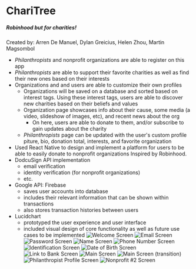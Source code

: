 # ChariTree
#####  Robinhood but for charities! 
Created by:  Arren De Manuel, Dylan Greicius, Helen Zhou, Martin Magsombol
  * *Philanthropists* and nonprofit organizations are able to register on this app
  * *Philanthropists*  are able to support their favorite charities as well as find their new ones based on their interests
  * Organizations and and users are able to customize their own profiles
    - Organizations will be saved on a database and sorted based on interest tags.  Using these interest tags, users are able to discover
      new charities based on their beliefs and values
    - Organization page showcases info about their cause, some media (a video, slideshow of images, etc), and recent news about the org
      - On here, users are able to donate to them, and/or subscribe to gain updates about the charity
    - *Philanthropists*  page can be updated with the user's custom profile piture, bio, donation total, interests, and favorite organization
  * Used React Native to design and implement a platform for users to be able to easily donate to nonprofit organizations Inspired by Robinhood.   
  * DodcuSign API implementation
    - email verification
    - identity verification (for nonprofit organizations)
    - etc.
  * Google API: Firebase
    - saves user accounts into database
    - includes their relevant information that can be shown within transactions
    - also stores transaction histories between users
  * Lucidchart
    - prototyped the user experience and user interface
    - included visual design of core functionality as well as future use cases to be implemented
![Welcome Screen](https://i.imgur.com/H9GBrYF.png)
![Email Screen](https://i.imgur.com/ZvQXKeO.png)
![Password Screen](https://i.imgur.com/CHtXhNa.png)
![Name Screen](https://i.imgur.com/MXGjHEP.png)
![Phone Number Screen](https://i.imgur.com/RpVVJJm.png)
![Identification Screen](https://i.imgur.com/LuI4RIz.png)
![Date of Birth Screen](https://i.imgur.com/7DHIq85.png)
![Link to Bank Screen](https://i.imgur.com/o7tfswx.png)
![Main Screen](https://i.imgur.com/Zm5sO2F.png)
![Main Screen (transition)](https://i.imgur.com/QaJL0Fd.png)
![Philanthropist Profile Screen](https://i.imgur.com/QaJL0Fd.png)
![Nonprofit #2 Screen](https://i.imgur.com/BK2qheG.png)
